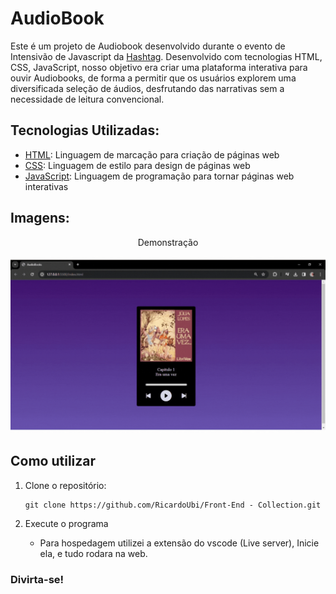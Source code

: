 # AudioBook

Este é um projeto de Audiobook desenvolvido durante o evento de Intensivão de Javascript da [Hashtag](https://www.hashtagtreinamentos.com/). Desenvolvido com tecnologias HTML, CSS, JavaScript, nosso objetivo era criar uma  plataforma interativa para ouvir Audiobooks, de forma a permitir que os usuários explorem uma diversificada seleção de áudios, desfrutando das narrativas sem a necessidade de leitura convencional.

## Tecnologias Utilizadas:

* [HTML](https://developer.mozilla.org/pt-BR/docs/Web/HTML): Linguagem de marcação para criação de páginas web
* [CSS](https://developer.mozilla.org/pt-BR/docs/Web/CSS): Linguagem de estilo para design de páginas web
* [JavaScript](https://developer.mozilla.org/pt-BR/docs/Web/JavaScript): Linguagem de programação para tornar páginas web interativas


## Imagens:

<div align="center">
  <p>Demonstração</p>
  <img src="imgs/Audiobook.gif" alt="Spotify Demonstração">
</div>


## Como utilizar

1. Clone o repositório:

   ```terminal
   git clone https://github.com/RicardoUbi/Front-End - Collection.git

2. Execute o programa
   * Para hospedagem utilizei a extensão do vscode (Live server), Inicie ela, e tudo rodara na web.

### Divirta-se!
   